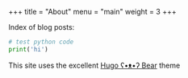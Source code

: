 +++
title = "About"
menu = "main"
weight = 3
+++

Index of blog posts:

```python
# test python code
print('hi')
```

This site uses the excellent [Hugo ʕ•ᴥ•ʔ Bear](https://github.com/janraasch/hugo-bearblog) theme
